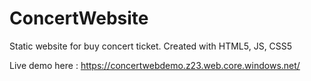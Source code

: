# ConcertWebsite

Static website for buy concert ticket. Created with HTML5, JS, CSS5

Live demo here : https://concertwebdemo.z23.web.core.windows.net/
